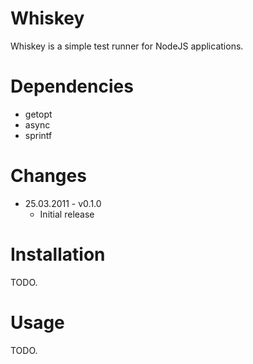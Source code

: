 Whiskey
=======

Whiskey is a simple test runner for NodeJS applications.

Dependencies
===========

- getopt
- async
- sprintf

Changes
=======

* 25.03.2011 - v0.1.0
  * Initial release

Installation
============

TODO.

Usage
=====

TODO.
